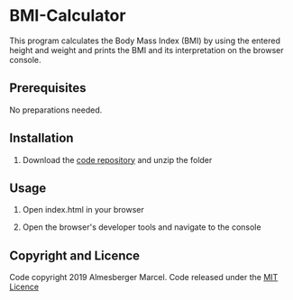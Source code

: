 # BMI-Calculator

This program calculates the Body Mass Index (BMI) by using the entered height and weight and prints the BMI and its interpretation on the browser console.

## Prerequisites

No preparations needed.

## Installation

1. Download the [code repository](https://github.com/marcelalmesberger/BMI-Calculator/archive/master.zip) and unzip the folder

## Usage

1. Open index.html in your browser

2. Open the browser's developer tools and navigate to the console

## Copyright and Licence

Code copyright 2019 Almesberger Marcel. Code released under the [MIT Licence](https://github.com/marcelalmesberger/BMI-Calculator/blob/master/LICENSE)
